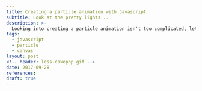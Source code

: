 ```yaml
---
title: Creating a particle animation with Javascript
subtitle: Look at the pretty lights ..
description: >-
  Looking into creating a particle animation isn't too complicated, let's build an animation
tags:
  - javascript
  - particle
  - canvas
layout: post
<!-- header: less-cakephp.gif -->
date: 2017-09-28
references:
draft: true
---
```


